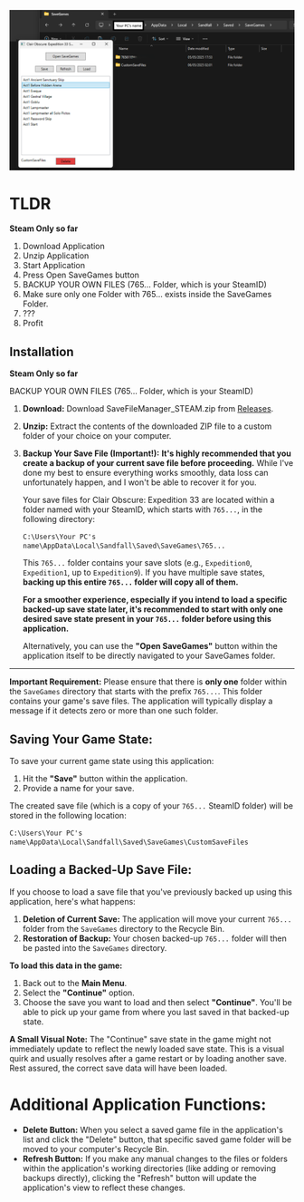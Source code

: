 ![Demo Picture of Application](https://github.com/thomasbuechi/COE33_SaveManager/blob/main/demoPicture.png)

# TLDR
**Steam Only so far**
1. Download Application
2. Unzip Application
3. Start Application
4. Press Open SaveGames button
5. BACKUP YOUR OWN FILES (765... Folder, which is your SteamID)
6. Make sure only one Folder with 765... exists inside the SaveGames Folder.
7. ???
8. Profit
   
## Installation
**Steam Only so far**

BACKUP YOUR OWN FILES (765... Folder, which is your SteamID)
1.  **Download:** Download SaveFileManager_STEAM.zip from [Releases](https://github.com/thomasbuechi/COE33_SaveManager/releases/tag/beta).
2.  **Unzip:** Extract the contents of the downloaded ZIP file to a custom folder of your choice on your computer.
3.  **Backup Your Save File (Important!):** **It's highly recommended that you create a backup of your current save file before proceeding.** While I've done my best to ensure everything works smoothly, data loss can unfortunately happen, and I won't be able to recover it for you.

    Your save files for Clair Obscure: Expedition 33 are located within a folder named with your SteamID, which starts with `765...`, in the following directory:

    ```
    C:\Users\Your PC's name\AppData\Local\Sandfall\Saved\SaveGames\765...
    ```

    This `765...` folder contains your save slots (e.g., `Expedition0`, `Expedition1`, up to `Expedition9`). If you have multiple save states, **backing up this entire `765...` folder will copy all of them.**

    **For a smoother experience, especially if you intend to load a specific backed-up save state later, it's recommended to start with only one desired save state present in your `765...` folder before using this application.**

    Alternatively, you can use the **"Open SaveGames"** button within the application itself to be directly navigated to your SaveGames folder.

---

**Important Requirement:** Please ensure that there is **only one** folder within the `SaveGames` directory that starts with the prefix `765...`. This folder contains your game's save files. The application will typically display a message if it detects zero or more than one such folder.

## Saving Your Game State:

To save your current game state using this application:

1.  Hit the **"Save"** button within the application.
2.  Provide a name for your save.

The created save file (which is a copy of your `765...` SteamID folder) will be stored in the following location:
```
C:\Users\Your PC's name\AppData\Local\Sandfall\Saved\SaveGames\CustomSaveFiles
```

## **Loading a Backed-Up Save File:**

If you choose to load a save file that you've previously backed up using this application, here's what happens:

1.  **Deletion of Current Save:** The application will move your current `765...` folder from the `SaveGames` directory to the Recycle Bin.
2.  **Restoration of Backup:** Your chosen backed-up `765...` folder will then be pasted into the `SaveGames` directory.

**To load this data in the game:**

1.  Back out to the **Main Menu**.
2.  Select the **"Continue"** option. 
3.  Choose the save you want to load and then select **"Continue"**. You'll be able to pick up your game from where you last saved in that backed-up state.

**A Small Visual Note:** The "Continue" save state in the game might not immediately update to reflect the newly loaded save state. This is a visual quirk and usually resolves after a game restart or by loading another save. Rest assured, the correct save data will have been loaded.


# Additional Application Functions:

* **Delete Button:** When you select a saved game file in the application's list and click the "Delete" button, that specific saved game folder will be moved to your computer's Recycle Bin.
* **Refresh Button:** If you make any manual changes to the files or folders within the application's working directories (like adding or removing backups directly), clicking the "Refresh" button will update the application's view to reflect these changes.
